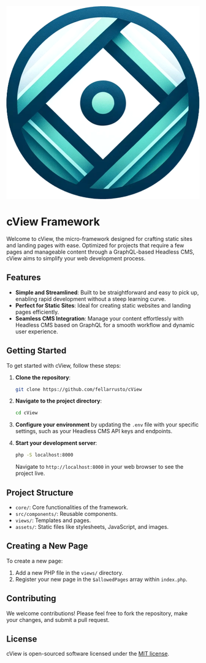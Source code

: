 ![Logo cView](/assets/img/logo.png)


# cView Framework

Welcome to cView, the micro-framework designed for crafting static sites and landing pages with ease. Optimized for projects that require a few pages and manageable content through a GraphQL-based Headless CMS, cView aims to simplify your web development process.

## Features

- **Simple and Streamlined**: Built to be straightforward and easy to pick up, enabling rapid development without a steep learning curve.
- **Perfect for Static Sites**: Ideal for creating static websites and landing pages efficiently.
- **Seamless CMS Integration**: Manage your content effortlessly with Headless CMS based on GraphQL for a smooth workflow and dynamic user experience.

## Getting Started

To get started with cView, follow these steps:

1. **Clone the repository**:

   ```bash
   git clone https://github.com/fellarrusto/cView
   ```

2. **Navigate to the project directory**:

   ```bash
   cd cView
   ```
5. **Configure your environment** by updating the `.env` file with your specific settings, such as your Headless CMS API keys and endpoints.

6. **Start your development server**:

   ```bash
   php -S localhost:8000
   ```

   Navigate to `http://localhost:8000` in your web browser to see the project live.

## Project Structure

- `core/`: Core functionalities of the framework.
- `src/components/`: Reusable components.
- `views/`: Templates and pages.
- `assets/`: Static files like stylesheets, JavaScript, and images.

## Creating a New Page

To create a new page:

1. Add a new PHP file in the `views/` directory.
2. Register your new page in the `$allowedPages` array within `index.php`.

## Contributing

We welcome contributions! Please feel free to fork the repository, make your changes, and submit a pull request.

## License

cView is open-sourced software licensed under the [MIT license](LICENSE).